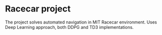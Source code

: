# Racecar project

The project solves automated navigation in MIT Racecar environment. Uses Deep Learning approach, both DDPG and TD3 implementations.
